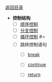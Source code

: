 <meta name="viewport" content="width=device-width, initial-scale=1.0, viewport-fit=cover">

[返回目录](index.md)

- **控制结构**
	- [ ] [顺序控制](顺序控制.md)  
	- [ ] [分支控制](分支控制(if,%20else,%20switch).md) 
	- [ ] [循环控制](循环控制(for,%20while,%20do%20while,%20多重循环).md) #⭐️ 
	- [ ] 跳转控制语句
    	- [ ] [break](break.md)  
    	- [ ] [continue](continue.md)  
    	- [ ] [return](return.md)  

